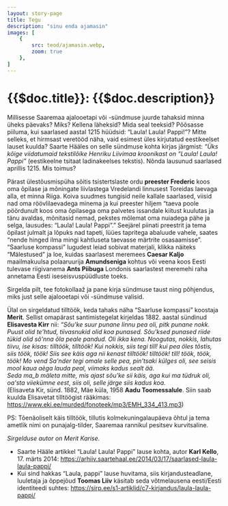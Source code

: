 ```yaml
---
layout: story-page
title: Tegu
description: "sinu enda ajamasin"
images: [
    {
        src: teod/ajamasin.webp,
        zoom: true
    },
]
---
```


# {{$doc.title}}: {{$doc.description}}

Millisesse Saaremaa ajalooetapi või -sündmuse juurde tahaksid minna üheks päevaks? Miks? Kellena läheksid? Mida seal teeksid? Põõsasse piiluma, kui saarlased aastal 1215 hüüdsid: “Laula! Laula! Pappi!”? Mitte selleks, et hirmsast veretööd näha, vaid esimest üles kirjutatud eestikeelset lauset kuulda? Saarte Hääles on selle sündmuse kohta kirjas järgmist: *“Üks kõige viidatumaid tekstilõike Henriku Liivimaa kroonikast on “Laula! Laula! Pappi”* (eestikeelne tsitaat ladinakeelses tekstis). Nõnda lausunud saarlased aprillis 1215. Mis toimus?

Pärast ülestõusmispüha sõitis tsistertslaste ordu **preester Frederic** koos oma õpilase ja mõningate liivlastega Vredelandi linnusest Toreidas laevaga alla, et minna Riiga. Koiva suudmes tungisid neile kallale saarlased, viisid nad oma röövlilaevadega minema ja kui preester hiljem “taeva poole pöördunult koos oma õpilasega oma palvetes issandale kiitust kuulutas ja tänu avaldas, mõnitasid nemad, pekstes mõlemat oma nuiadega pähe ja selga, lausudes: “Laula! Laula! Pappi”.” Seejärel piinati preestrit ja tema õpilast julmalt ja lõpuks nad tapeti, lüües tapritega abaluude vahele, saates “nende hinged ilma mingi kahtluseta taevasse märtrite osasaamisse”. “Saarluse kompassi” lugudest leiad sobivat materjali, klikka näiteks “Mälestused” ja loe, kuidas saarlasest meremees **Caesar Kaljo** maailmakuulsa polaaruurija **Amundseniga** kohtus või veena koos Eesti tulevase riigivanema **Ants Piibuga** Londonis saarlastest meremehi raha annetama Eesti iseseisvuspüüdluste toeks.

Sirgelda pilt, tee fotokollaaž ja pane kirja sündmuse taust ning põhjendus, miks just selle ajalooetapi või -sündmuse valisid.

Ülal on sirgeldatud tilltöök, keda tahaks näha “Saarluse kompassi” koostaja **Merit**. Sellist omapärast santimistegelat kirjeldas 1882. aastal sündinud **Elisavesta Kirr** nii: *“Sõu'ke suur punane linnu pea oli, pitk punane nokk. Puust olid te'htud, tiivasnukid olid koa punased. Sõu'ksed punased riide tükid olid sõ'nna õla peale pandud. Oli ikka kena. Noogutas, nokkis, lahutas tiivu, ise kisas: tilltöök, tilltöök! Kui nokkis, siis tegi till! kui pea öles tõstis, siis töök, töök! Siis see käis aga nii kenast tilltöök! tilltöök! till! töök, töök, töök! Mo vend Sa'nder tegi omale selle pea, pin'tsaki külges oli, see seisis mool kaua aèga lauda peal, viimaks kadus sealt ää.* \
*Seda ma_b mäleta mitte, mis ajast sõu'ke sii käis, aga kui ma tüdruk oli, oa'sta viiekümne eest, siis oli, selle järge siis kadus koa.* \
(Elisaveta Kir, sünd. 1882, Mäe küla, 1958 **Aadu Toomessalule**. Siin saab kuulda Elisavetat tilltöögist rääkimas: https://www.eki.ee/murded/fonoteek/mp3/EMH_334_413.mp3)

PS: Tõenäoliselt käis tilltöök, tillutis kolmekuningalaupäeva õhtul ja tema ametlik nimi on punajalg-tilder, Saaremaa rannikul pesitsev kurvitsaline. 


*Sirgelduse autor on Merit Karise.*



<details-wrapper summary="Lisaks" icon="icon-park-outline:six-points">

- Saarte Hääle artikkel “Laula! Laula! Pappi” lause kohta, autor **Karl Kello**, 17. märts 2014: https://arhiiv.saartehaal.ee/2014/03/17/saarlased-laula-laula-pappi/
- Kui sind hakkas “Laula, pappi” lause huvitama, siis kirjandusteadlane, luuletaja ja õppejõud **Toomas Liiv** käsitab seda võtmelausena eesti/Eesti identiteedi suhtes: https://sirp.ee/s1-artiklid/c7-kirjandus/laula-laula-pappi/

</details-wrapper>
